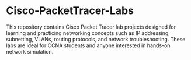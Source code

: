 # Cisco-PacketTracer-Labs
This repository contains Cisco Packet Tracer lab projects designed for learning and practicing networking concepts such as IP addressing, subnetting, VLANs, routing protocols, and network troubleshooting. These labs are ideal for CCNA students and anyone interested in hands-on network simulation.
